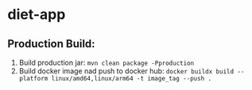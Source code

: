 # diet-app

## Production Build:
1. Build production jar: ```mvn clean package -Pproduction```
2. Build docker image nad push to docker hub: ```docker buildx build --platform linux/amd64,linux/arm64 -t image_tag --push .```
